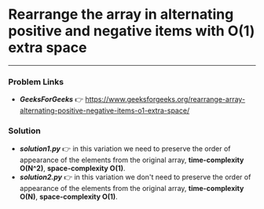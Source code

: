 # Rearrange the array in alternating positive and negative items with O(1) extra space

---

### Problem Links
- **_GeeksForGeeks_** :point_right: https://www.geeksforgeeks.org/rearrange-array-alternating-positive-negative-items-o1-extra-space/

### Solution
- **_solution1.py_** :point_right: in this variation we need to preserve the order of appearance of the elements from the original array, **time-complexity O(N^2)**, **space-complexity O(1)**.
- **_solution2.py_** :point_right: in this variation we don't need to preserve the order of appearance of the elements from the original array, **time-complexity O(N)**, **space-complexity O(1)**.